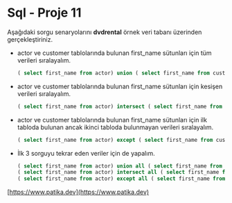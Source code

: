 # Sql - Proje 11

Aşağıdaki sorgu senaryolarını **dvdrental** örnek veri tabanı üzerinden gerçekleştiriniz.

- actor ve customer tablolarında bulunan first_name sütunları için tüm verileri sıralayalım.

  ```sql
  ( select first_name from actor) union ( select first_name from customer)
  ```

- actor ve customer tablolarında bulunan first_name sütunları için kesişen verileri sıralayalım.

  ```sql
  ( select first_name from actor) intersect ( select first_name from customer)
  ```

- actor ve customer tablolarında bulunan first_name sütunları için ilk tabloda bulunan ancak ikinci tabloda bulunmayan verileri sıralayalım.

  ```sql
  ( select first_name from actor) except ( select first_name from customer)
  ```

- İlk 3 sorguyu tekrar eden veriler için de yapalım.
  ```sql
  ( select first_name from actor) union all ( select first_name from customer);
  ( select first_name from actor) intersect all ( select first_name from customer);
  ( select first_name from actor) except all ( select first_name from customer);
  ```

[https://www.patika.dev](https://www.patika.dev)
